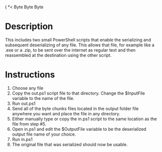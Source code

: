 ( *< Byte Byte Byte

# Description
This includes two small PowerShell scripts that enable the serializing and subsequent deserializing of any file. This allows that file, for example like a .exe or a .zip, to be sent over the internet as regular text and then reassembled at the destination using the other script.

# Instructions
1. Choose any file
3. Copy the out.ps1 script file to that directory. Change the $InputFile variable to the name of the file.
4. Run out.ps1
5. Send all of the byte chunks files located in the output folder file anywhere you want and place the file in any directory.
6. Either manually type or copy the in.ps1 script to the same location as the file from step #5. 
7. Open in.ps1 and edit the $OutputFile variable to be the deserialized output file name of your choice.
8. Run in.ps1
9. The original file that was serialized should now be usable.
